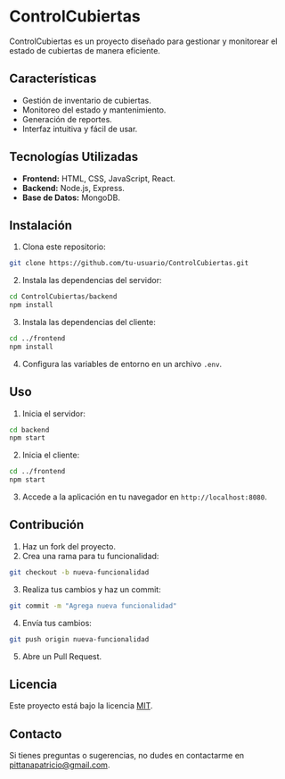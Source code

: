 # ControlCubiertas

ControlCubiertas es un proyecto diseñado para gestionar y monitorear el estado de cubiertas de manera eficiente.

## Características

- Gestión de inventario de cubiertas.
- Monitoreo del estado y mantenimiento.
- Generación de reportes.
- Interfaz intuitiva y fácil de usar.

## Tecnologías Utilizadas

- **Frontend:** HTML, CSS, JavaScript, React.
- **Backend:** Node.js, Express.
- **Base de Datos:** MongoDB.

## Instalación

1. Clona este repositorio:
  ```bash
  git clone https://github.com/tu-usuario/ControlCubiertas.git
  ```
2. Instala las dependencias del servidor:
  ```bash
  cd ControlCubiertas/backend
  npm install
  ```
3. Instala las dependencias del cliente:
  ```bash
  cd ../frontend
  npm install
  ```
4. Configura las variables de entorno en un archivo `.env`.

## Uso

1. Inicia el servidor:
  ```bash
  cd backend
  npm start
  ```
2. Inicia el cliente:
  ```bash
  cd ../frontend
  npm start
  ```
3. Accede a la aplicación en tu navegador en `http://localhost:8080`.

## Contribución

1. Haz un fork del proyecto.
2. Crea una rama para tu funcionalidad:
  ```bash
  git checkout -b nueva-funcionalidad
  ```
3. Realiza tus cambios y haz un commit:
  ```bash
  git commit -m "Agrega nueva funcionalidad"
  ```
4. Envía tus cambios:
  ```bash
  git push origin nueva-funcionalidad
  ```
5. Abre un Pull Request.

## Licencia

Este proyecto está bajo la licencia [MIT](LICENSE).

## Contacto

Si tienes preguntas o sugerencias, no dudes en contactarme en [pittanapatricio@gmail.com](mailto:pittanapatricio@gmail.com).
